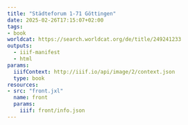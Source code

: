 ```yaml
---
title: "Städteforum 1-71 Göttingen"
date: 2025-02-26T17:15:07+02:00
tags:
- book
worldcat: https://search.worldcat.org/de/title/249241233
outputs:
  - iiif-manifest
  - html
params:
  iiifContext: http://iiif.io/api/image/2/context.json
  type: book
resources:
- src: "front.jxl"
  name: front
  params:
    iiif: front/info.json
---
```

